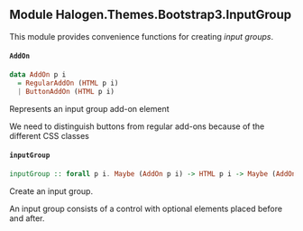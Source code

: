 ## Module Halogen.Themes.Bootstrap3.InputGroup

This module provides convenience functions for creating _input groups_.

#### `AddOn`

``` purescript
data AddOn p i
  = RegularAddOn (HTML p i)
  | ButtonAddOn (HTML p i)
```

Represents an input group add-on element

We need to distinguish buttons from regular add-ons because of the
different CSS classes

#### `inputGroup`

``` purescript
inputGroup :: forall p i. Maybe (AddOn p i) -> HTML p i -> Maybe (AddOn p i) -> HTML p i
```

Create an input group.

An input group consists of a control with optional elements placed before and after.


